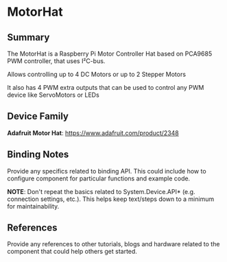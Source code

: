 ﻿# MotorHat

## Summary
The MotorHat is a Raspberry Pi Motor Controller Hat based on PCA9685 PWM controller, that uses I²C-bus.

Allows controlling up to 4 DC Motors or up to 2 Stepper Motors

It also has 4 PWM extra outputs that can be used to control any PWM device like ServoMotors or LEDs

## Device Family

**Adafruit Motor Hat**: https://www.adafruit.com/product/2348

## Binding Notes

Provide any specifics related to binding API.  This could include how to configure component for particular functions and example code.

**NOTE**:  Don't repeat the basics related to System.Device.API* (e.g. connection settings, etc.).  This helps keep text/steps down to a minimum for maintainability.

## References 
Provide any references to other tutorials, blogs and hardware related to the component that could help others get started.
